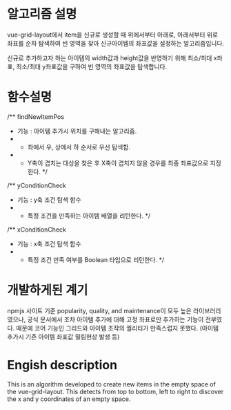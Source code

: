 # 알고리즘 설명
vue-grid-layout에서 item을 신규로 생성할 때
위에서부터 아래로, 아래서부터 위로 좌표를 순차 탐색하여
빈 영역을 찾아 신규아이템의 좌표값을 설정하는 알고리즘입니다.

신규로 추가하고자 하는 아이템의 width값과 height값을 반영하기 위해
최소/최대 x좌표, 최소/최대 y좌표값을 구하여 빈 영역의 좌표값을 탐색합니다.


# 함수설명

/** findNewItemPos
* 기능 : 아이템 추가시 위치를 구해내는 알고리즘.
* - 좌에서 우, 상에서 하 순서로 우선 탐색함.
* - Y축이 겹치는 대상을 찾은 후 X축이 겹치지 않을 경우를 최종 좌표값으로 지정한다.
*/

/** yConditionCheck
* 기능 : y축 조건 탐색 함수
* - 특정 조건을 만족하는 아이템 배열을 리턴한다.
*/

/** xConditionCheck
* 기능 : x축 조건 탐색 함수
* - 특정 조건 만족 여부를 Boolean 타입으로 리턴한다.
*/

# 개발하게된 계기

npmjs 사이트 기준  popularity, quality, and maintenance이 모두 높은 라이브러리였으나, 
공식 문서에서 조차 아이템 추가에 대해 고정 좌표로만 추가하는 기능이 전부였다.
때문에 코어 기능인 그리드와 아이템 조작의 퀄리티가 만족스럽지 못했다.
(아이템 추가시 기존 아이템 좌표값 밀림현상 발생 등)




# Engish description
This is an algorithm developed to create new items in the empty space of the vue-grid-layout.
This detects from top to bottom, left to right to discover the x and y coordinates of an empty space.
